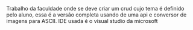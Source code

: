 Trabalho da faculdade onde se deve criar um crud cujo tema é definido pelo aluno, essa é a versão completa usando de uma api e conversor de imagens para ASCII. IDE usada é o visual studio da microsoft
